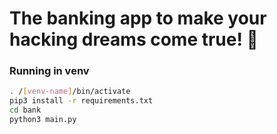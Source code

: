 # The banking app to make your hacking dreams come true! :sparkling_heart:

### Running in venv

```bash
. /[venv-name]/bin/activate
pip3 install -r requirements.txt
cd bank
python3 main.py
```